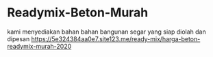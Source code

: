 # Readymix-Beton-Murah
kami menyediakan bahan bahan bangunan segar yang siap diolah dan dipesan
https://5e324384aa0e7.site123.me/ready-mix/harga-beton-readymix-murah-2020
